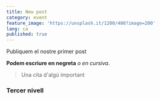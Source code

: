 ```yaml
---
title: New post
category: event
feature_image: 'https://unsplash.it/1200/400?image=200'
lang: ca
published: true
---
```



Publiquem el nostre primer post

**Podem escriure en negreta** *o en cursiva*.

> Una cita d'algú important

### Tercer nivell
